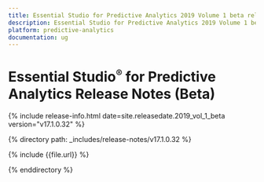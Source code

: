 ```yaml
---
title: Essential Studio for Predictive Analytics 2019 Volume 1 beta release Release Notes  
description: Essential Studio for Predictive Analytics 2019 Volume 1 beta release Release Notes  
platform: predictive-analytics
documentation: ug
---
```


# Essential Studio<sup style="font-size:70%">&reg;</sup> for Predictive Analytics  Release Notes  (Beta)

{% include release-info.html date=site.releasedate.2019_vol_1_beta  version="v17.1.0.32" %} 


{% directory path: _includes/release-notes/v17.1.0.32 %}

{% include {{file.url}} %}

{% enddirectory %}